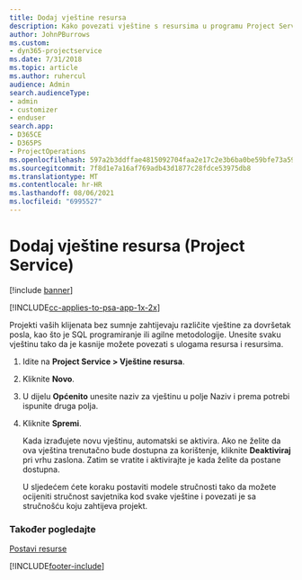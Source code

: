 ```yaml
---
title: Dodaj vještine resursa
description: Kako povezati vještine s resursima u programu Project Service
author: JohnPBurrows
ms.custom:
- dyn365-projectservice
ms.date: 7/31/2018
ms.topic: article
ms.author: ruhercul
audience: Admin
search.audienceType:
- admin
- customizer
- enduser
search.app:
- D365CE
- D365PS
- ProjectOperations
ms.openlocfilehash: 597a2b3ddffae4815092704faa2e17c2e3b6ba0be59bfe73a59a89a4fe506ede
ms.sourcegitcommit: 7f8d1e7a16af769adb43d1877c28fdce53975db8
ms.translationtype: MT
ms.contentlocale: hr-HR
ms.lasthandoff: 08/06/2021
ms.locfileid: "6995527"
---
```

# <a name="add-resource-skills-project-service"></a>Dodaj vještine resursa (Project Service)

[!include [banner](../includes/psa-now-project-operations.md)]

[!INCLUDE[cc-applies-to-psa-app-1x-2x](../includes/cc-applies-to-psa-app-1x-2x.md)]

Projekti vaših klijenata bez sumnje zahtijevaju različite vještine za dovršetak posla, kao što je SQL programiranje ili agilne metodologije. Unesite svaku vještinu tako da je kasnije možete povezati s ulogama resursa i resursima.  
  
1. Idite na **Project Service > Vještine resursa**.  
  
2. Kliknite **Novo**.  
  
3. U dijelu **Općenito** unesite naziv za vještinu u polje Naziv i prema potrebi ispunite druga polja.  
  
4. Kliknite **Spremi**.  
  
   Kada izrađujete novu vještinu, automatski se aktivira. Ako ne želite da ova vještina trenutačno bude dostupna za korištenje, kliknite **Deaktiviraj** pri vrhu zaslona. Zatim se vratite i aktivirajte je kada želite da postane dostupna.  
  
   U sljedećem ćete koraku postaviti modele stručnosti tako da možete ocijeniti stručnost savjetnika kod svake vještine i povezati je sa stručnošću koju zahtijeva projekt.  
  
### <a name="see-also"></a>Također pogledajte  
 [Postavi resurse](../psa/set-up-resources.md)


[!INCLUDE[footer-include](../includes/footer-banner.md)]